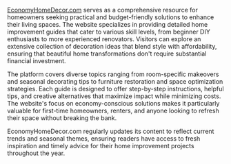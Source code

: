<a href="https://economyhomedecor.com/">EconomyHomeDecor.com</a> serves as a comprehensive resource for homeowners seeking practical and budget-friendly solutions to enhance their living spaces. The website specializes in providing detailed home improvement guides that cater to various skill levels, from beginner DIY enthusiasts to more experienced renovators. Visitors can explore an extensive collection of decoration ideas that blend style with affordability, ensuring that beautiful home transformations don't require substantial financial investment.

The platform covers diverse topics ranging from room-specific makeovers and seasonal decorating tips to furniture restoration and space optimization strategies. Each guide is designed to offer step-by-step instructions, helpful tips, and creative alternatives that maximize impact while minimizing costs. The website's focus on economy-conscious solutions makes it particularly valuable for first-time homeowners, renters, and anyone looking to refresh their space without breaking the bank.

EconomyHomeDecor.com regularly updates its content to reflect current trends and seasonal themes, ensuring readers have access to fresh inspiration and timely advice for their home improvement projects throughout the year.
